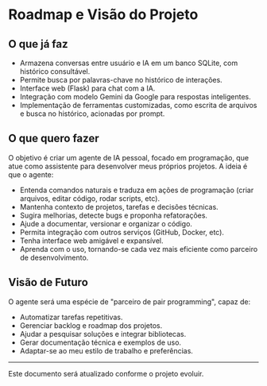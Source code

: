# Roadmap e Visão do Projeto

## O que já faz
- Armazena conversas entre usuário e IA em um banco SQLite, com histórico consultável.
- Permite busca por palavras-chave no histórico de interações.
- Interface web (Flask) para chat com a IA.
- Integração com modelo Gemini da Google para respostas inteligentes.
- Implementação de ferramentas customizadas, como escrita de arquivos e busca no histórico, acionadas por prompt.

## O que quero fazer
O objetivo é criar um agente de IA pessoal, focado em programação, que atue como assistente para desenvolver meus próprios projetos. A ideia é que o agente:

- Entenda comandos naturais e traduza em ações de programação (criar arquivos, editar código, rodar scripts, etc).
- Mantenha contexto de projetos, tarefas e decisões técnicas.
- Sugira melhorias, detecte bugs e proponha refatorações.
- Ajude a documentar, versionar e organizar o código.
- Permita integração com outros serviços (GitHub, Docker, etc).
- Tenha interface web amigável e expansível.
- Aprenda com o uso, tornando-se cada vez mais eficiente como parceiro de desenvolvimento.

## Visão de Futuro
O agente será uma espécie de "parceiro de pair programming", capaz de:
- Automatizar tarefas repetitivas.
- Gerenciar backlog e roadmap dos projetos.
- Ajudar a pesquisar soluções e integrar bibliotecas.
- Gerar documentação técnica e exemplos de uso.
- Adaptar-se ao meu estilo de trabalho e preferências.

---

Este documento será atualizado conforme o projeto evoluir.
